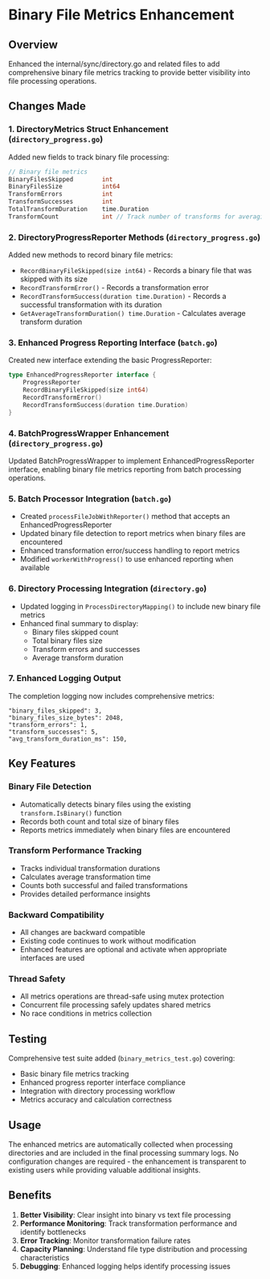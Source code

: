 # Binary File Metrics Enhancement

## Overview
Enhanced the internal/sync/directory.go and related files to add comprehensive binary file metrics tracking to provide better visibility into file processing operations.

## Changes Made

### 1. DirectoryMetrics Struct Enhancement (`directory_progress.go`)
Added new fields to track binary file processing:
```go
// Binary file metrics
BinaryFilesSkipped        int
BinaryFilesSize           int64
TransformErrors           int
TransformSuccesses        int
TotalTransformDuration    time.Duration
TransformCount            int // Track number of transforms for averaging
```

### 2. DirectoryProgressReporter Methods (`directory_progress.go`)
Added new methods to record binary file metrics:
- `RecordBinaryFileSkipped(size int64)` - Records a binary file that was skipped with its size
- `RecordTransformError()` - Records a transformation error
- `RecordTransformSuccess(duration time.Duration)` - Records a successful transformation with its duration
- `GetAverageTransformDuration() time.Duration` - Calculates average transform duration

### 3. Enhanced Progress Reporting Interface (`batch.go`)
Created new interface extending the basic ProgressReporter:
```go
type EnhancedProgressReporter interface {
    ProgressReporter
    RecordBinaryFileSkipped(size int64)
    RecordTransformError()
    RecordTransformSuccess(duration time.Duration)
}
```

### 4. BatchProgressWrapper Enhancement (`directory_progress.go`)
Updated BatchProgressWrapper to implement EnhancedProgressReporter interface, enabling binary file metrics reporting from batch processing operations.

### 5. Batch Processor Integration (`batch.go`)
- Created `processFileJobWithReporter()` method that accepts an EnhancedProgressReporter
- Updated binary file detection to report metrics when binary files are encountered
- Enhanced transformation error/success handling to report metrics
- Modified `workerWithProgress()` to use enhanced reporting when available

### 6. Directory Processing Integration (`directory.go`)
- Updated logging in `ProcessDirectoryMapping()` to include new binary file metrics
- Enhanced final summary to display:
  - Binary files skipped count
  - Total binary files size
  - Transform errors and successes
  - Average transform duration

### 7. Enhanced Logging Output
The completion logging now includes comprehensive metrics:
```
"binary_files_skipped": 3,
"binary_files_size_bytes": 2048,
"transform_errors": 1,
"transform_successes": 5,
"avg_transform_duration_ms": 150,
```

## Key Features

### Binary File Detection
- Automatically detects binary files using the existing `transform.IsBinary()` function
- Records both count and total size of binary files
- Reports metrics immediately when binary files are encountered

### Transform Performance Tracking
- Tracks individual transformation durations
- Calculates average transformation time
- Counts both successful and failed transformations
- Provides detailed performance insights

### Backward Compatibility
- All changes are backward compatible
- Existing code continues to work without modification
- Enhanced features are optional and activate when appropriate interfaces are used

### Thread Safety
- All metrics operations are thread-safe using mutex protection
- Concurrent file processing safely updates shared metrics
- No race conditions in metrics collection

## Testing
Comprehensive test suite added (`binary_metrics_test.go`) covering:
- Basic binary file metrics tracking
- Enhanced progress reporter interface compliance
- Integration with directory processing workflow
- Metrics accuracy and calculation correctness

## Usage
The enhanced metrics are automatically collected when processing directories and are included in the final processing summary logs. No configuration changes are required - the enhancement is transparent to existing users while providing valuable additional insights.

## Benefits
1. **Better Visibility**: Clear insight into binary vs text file processing
2. **Performance Monitoring**: Track transformation performance and identify bottlenecks
3. **Error Tracking**: Monitor transformation failure rates
4. **Capacity Planning**: Understand file type distribution and processing characteristics
5. **Debugging**: Enhanced logging helps identify processing issues
